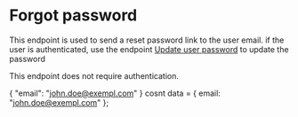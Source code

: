 # Forgot password

This endpoint is used to send a reset password link to the user email.
if the user is authenticated, use the endpoint [Update user password](Update-user-password.md) to update the password

<note>
    This endpoint does not require authentication.
</note>

<api-endpoint openapi-path="./../openapi.yaml" endpoint="/api/forgot-password" method="POST">
<request>
<sample lang="JSON" title="Payload">

{
    "email": "john.doe@exempl.com"
}
</sample>
<sample lang="javascript" title="JavaScript">
cosnt data = {
    email: "john.doe@exempl.com"
};
</sample>
</request>
</api-endpoint>